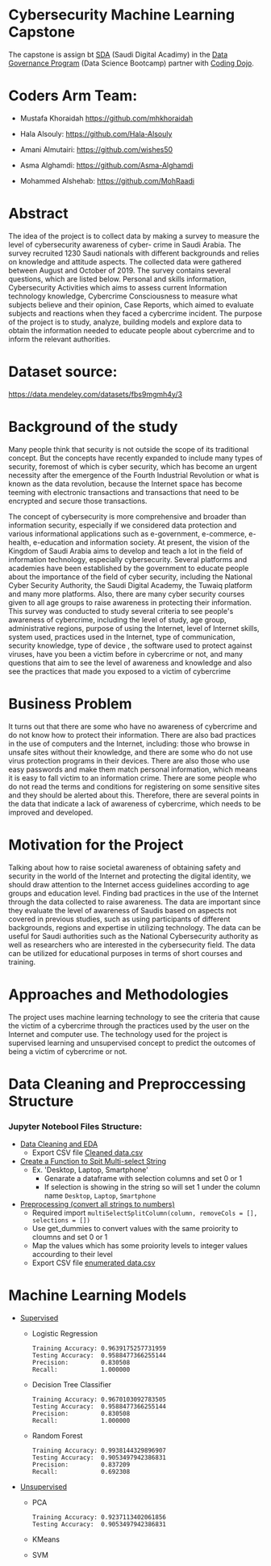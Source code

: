 # Cybersecurity Machine Learning Capstone

The capstone is assign bt [SDA](https://sda.edu.sa) (Saudi Digital Acadimy) in the [Data Governance Program](https://github.com/mhkhoraidah/SDA-Python-Dash-Project/files/7786003/Data.Governance.Program.Calendar.pdf) (Data Science Bootcamp) partner with [Coding Dojo](https://www.codingdojo.com).

# Coders Arm Team:
- Mustafa Khoraidah
  https://github.com/mhkhoraidah
  
- Hala Alsouly: 
  https://github.com/Hala-Alsouly
  
- Amani Almutairi:
  https://github.com/wishes50
  
- Asma Alghamdi:
  https://github.com/Asma-Alghamdi
  
- Mohammed Alshehab:
  https://github.com/MohRaadi
  
  
# Abstract

The idea of the project is to collect data by making a survey to measure the level of cybersecurity awareness of cyber- crime in Saudi Arabia.  The survey recruited 1230 Saudi nationals with different backgrounds and relies on knowledge and attitude aspects. The collected data were gathered between August and October of 2019. The survey contains several questions, which are listed below.  Personal and skills information, Cybersecurity Activities which aims to assess current Information technology knowledge, Cybercrime Consciousness to measure what subjects believe and their opinion, Case Reports, which aimed to evaluate subjects and reactions when they faced a cybercrime incident. The purpose of the project is to study, analyze, building models and explore data to obtain the information needed to educate people about cybercrime and to inform the relevant authorities.

# Dataset source: 

https://data.mendeley.com/datasets/fbs9mgmh4y/3


# Background of the study

Many people think that security is not outside the scope of its traditional concept. But the concepts have recently expanded to include many types of security, foremost of which is cyber security, which has become an urgent necessity after the emergence of the Fourth Industrial Revolution or what is known as the data revolution, because the Internet space has become teeming with electronic transactions and transactions that need to be encrypted and secure those transactions.

The concept of cybersecurity is more comprehensive and broader than information security, especially if we considered data protection and various informational applications such as e-government, e-commerce, e-health, e-education and information society. At present, the vision of the Kingdom of Saudi Arabia aims to develop and teach a lot in the field of information technology, especially cybersecurity. Several platforms and academies have been established by the government to educate people about the importance of the field of cyber security, including the National Cyber Security Authority, the Saudi Digital Academy, the Tuwaiq platform and many more platforms. Also, there are many cyber security courses given to all age groups to raise awareness in protecting their information.  This survey was conducted to study several criteria to see people's awareness of cybercrime, including the level of study, age group, administrative regions, purpose of using the Internet, level of Internet skills, system used, practices used in the Internet, type of communication, security knowledge, type of device , the software used to protect against viruses, have you been a victim before in cybercrime or not, and many questions that aim to see the level of awareness and knowledge and also see the practices that made you exposed to a victim of cybercrime


# Business Problem 

It turns out that there are some who have no awareness of cybercrime and do not know how to protect their information. There are also bad practices in the use of computers and the Internet, including: those who browse in unsafe sites without their knowledge, and there are some who do not use virus protection programs in their devices. There are also those who use easy passwords and make them match personal information, which means it is easy to fall victim to an information crime. There are some people who do not read the terms and conditions for registering on some sensitive sites and they should be alerted about this.
Therefore, there are several points in the data that indicate a lack of awareness of cybercrime, which needs to be improved and developed.


# Motivation for the Project

Talking about how to raise societal awareness of obtaining safety and security in the world of the Internet and protecting the digital identity, we should draw attention to the Internet access guidelines according to age groups and education level.  Finding bad practices in the use of the Internet through the data collected to raise awareness.  The data are important since they evaluate the level of awareness of Saudis based on aspects not covered in previous studies, such as using participants of different backgrounds, regions and expertise in utilizing technology.  The data can be useful for Saudi authorities such as the National Cybersecurity authority as well as researchers who are interested in the cybersecurity field.  The data can be utilized for educational purposes in terms of short courses and training.


# Approaches and Methodologies 

The project uses machine learning technology to see the criteria that cause the victim of a cybercrime through the practices used by the user on the Internet and computer use. The technology used for the project is supervised learning and unsupervised concept to predict the outcomes of being a victim of cybercrime or not.  


# Data Cleaning and Preproccessing Structure

### Jupyter Notebool Files Structure:
 - [Data Cleaning and EDA](https://github.com/mhkhoraidah/SDA-Capstone/blob/master/Data%20cleaning%20and%20EDA.ipynb)
   - Export CSV file [Cleaned data.csv](https://github.com/mhkhoraidah/SDA-Capstone/blob/master/Cleaned%20data.csv)
 - [Create a Function to Spit Multi-select String](https://github.com/mhkhoraidah/SDA-Capstone/blob/master/spit%20multi-select%20function.ipynb)
   - Ex. 'Desktop, Laptop, Smartphone' 
     - Genarate a dataframe with selection columns and set 0 or 1
     - If selection is showing in the string so will set 1 under the column name `Desktop`, `Laptop`, `Smartphone`
 - [Preprocessing (convert all strings to numbers)](https://github.com/mhkhoraidah/SDA-Capstone/blob/master/Preprocessing%20(convert%20to%20numbers).ipynb)
   - Required import `multiSelectSplitColumn(column, removeCols = [], selections = [])`
   - Use get_dummies to convert values with the same proiority to cloumns and set 0 or 1
   - Map the values which has some proiority levels to integer values accourding to their level
   - Export CSV file [enumerated data.csv](https://github.com/mhkhoraidah/SDA-Capstone/blob/master/enumerated%20dataset.csv)

# Machine Learning Models

  - [Supervised](https://github.com/mhkhoraidah/SDA-Capstone/blob/master/Supervised%20ML.ipynb)
    - Logistic Regression
    
        ```
        Training Accuracy: 0.9639175257731959
        Testing Accuracy:  0.9588477366255144 
        Precision:         0.830508 
        Recall:            1.000000
        ```
    - Decision Tree Classifier
    
        ```
        Training Accuracy: 0.9670103092783505
        Testing Accuracy:  0.9588477366255144
        Precision:         0.830508
        Recall:            1.000000
        ```
        
    - Random Forest
        
        ```
        Training Accuracy: 0.9938144329896907
        Testing Accuracy:  0.9053497942386831
        Precision:         0.837209
        Recall:            0.692308
        ```    
        
  - [Unsupervised](https://github.com/mhkhoraidah/SDA-Capstone/blob/master/Unsupervised%20ML.ipynb)
    - PCA
    
        ```    
        Training Accuracy: 0.9237113402061856
        Testing Accuracy:  0.9053497942386831
        ```   
        
    - KMeans

    - SVM
  




